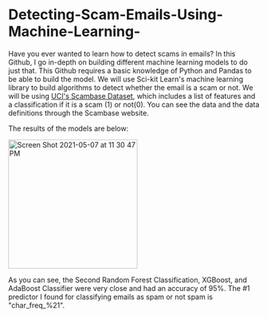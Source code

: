 # Detecting-Scam-Emails-Using-Machine-Learning-

Have you ever wanted to learn how to detect scams in emails? In this Github, I go in-depth on building different machine learning models to do just that. This Github requires a basic knowledge of Python and Pandas to be able to build the model. We will use Sci-kit Learn's machine learning library to build algorithms to detect whether the email is a scam or not. We will be using [UCI's Scambase Dataset](https://archive.ics.uci.edu/ml/datasets/spambase), which includes a list of features and a classification if it is a scam (1) or not(0). You can see the data and the data definitions through the Scambase website.

The results of the models are below:

<img width="259" alt="Screen Shot 2021-05-07 at 11 30 47 PM" src="https://user-images.githubusercontent.com/71193439/117524833-5bc7c380-af8d-11eb-9b2f-a6fd5d2e942e.png">

As you can see, the Second Random Forest Classification, XGBoost, and AdaBoost Classifier were very close and had an accuracy of 95%. The #1 predictor I found for classifying emails as spam or not spam is "char_freq_%21".
